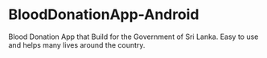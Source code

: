 # BloodDonationApp-Android
Blood Donation App that Build for the Government of Sri Lanka. Easy to use and helps many lives around the country.
